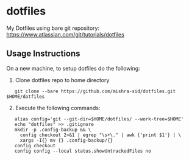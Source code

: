 # dotfiles

My Dotfiles using bare git repository: https://www.atlassian.com/git/tutorials/dotfiles

## Usage Instructions
On a new machine, to setup dotfiles do the following:

1. Clone dotfiles repo to home directory
```
   git clone --bare https://github.com/mishra-sid/dotfiles.git $HOME/dotfiles 
```

2. Execute the following commands: 
```
   alias config='git --git-dir=$HOME/dotfiles/ --work-tree=$HOME'
   echo "dotfiles" >> .gitignore
   mkdir -p .config-backup && \
     config checkout 2>&1 | egrep "\s+\." | awk {'print $1'} | \
     xargs -I{} mv {} .config-backup/{}
   config checkout
   config config --local status.showUntrackedFiles no
```

